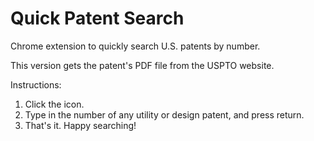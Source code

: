 Quick Patent Search
===================

Chrome extension to quickly search U.S. patents by number. 

This version gets the patent's PDF file from the USPTO website.

Instructions:
1. Click the icon.
2. Type in the number of any utility or design patent, and press return.
3. That's it. Happy searching!
